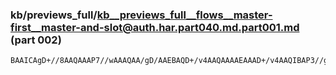 ### kb/previews_full/kb__previews_full__flows__master-first__master-and-slot@auth.har.part040.md.part001.md (part 002)

```md
BAAICAgD+//8AAQAAAP7//wAAAQAA/gD/AAEBAQD+/v4AAQAAAAEAAAD+/v4AAQIBAP3//gABAgEAAgABAP///wAB//8AAAI
```

```
